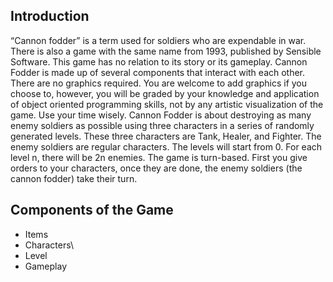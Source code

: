## Introduction

“Cannon fodder” is a term used for soldiers who are expendable in war. There is also a game
with the same name from 1993, published by Sensible Software. This game has no relation to
its story or its gameplay.
Cannon Fodder is made up of several components that interact with each other. There are no
graphics required. You are welcome to add graphics if you choose to, however, you will be
graded by your knowledge and application of object oriented programming skills, not by any
artistic visualization of the game. Use your time wisely.
Cannon Fodder is about destroying as many enemy soldiers as possible using three characters
in a series of randomly generated levels. These three characters are Tank, Healer, and Fighter.
The enemy soldiers are regular characters. The levels will start from 0. For each level n, there
will be 2n enemies.
The game is turn-based. First you give orders to your characters, once they are done, the enemy
soldiers (the cannon fodder) take their turn.

## Components of the Game

- Items
- Characters\
- Level
- Gameplay